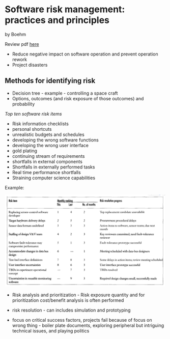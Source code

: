 # Software risk management: practices and principles

by Boehm

Review pdf [here](https://www.cs.virginia.edu/~sherriff/papers/Boehm%20-%201991.pdf)

* Reduce negative impact on software operation and prevent operation rework
* Project disasters

## Methods for identifying risk

* Decision tree - example - controlling a space craft
* Options, outcomes (and risk exposure of those outcomes) and probability

_Top ten software risk items_

* Risk information checklists
* personal shortcuts
* unrealistic budgets and schedules
* developing the wrong software functions
* developing the wrong user interface
* gold plating
* continuing stream of requirements
* shortfalls in external components
* Shortfalls in externally performed tasks
* Real time performance shortfalls
* Straining computer science capabilities

Example:

![risk-items](/assets/risk-items.png)

  * Risk analysis and prioritization - Risk exposure quantity and for prioritization cost/benefit analysis is often performed
  * risk resolution - can includes simulation and prototyping

* focus on critical success factors, projects fail because of focus on wrong thing - boiler plate documents, exploring peripheral but intriguing technical issues, and playing politics

